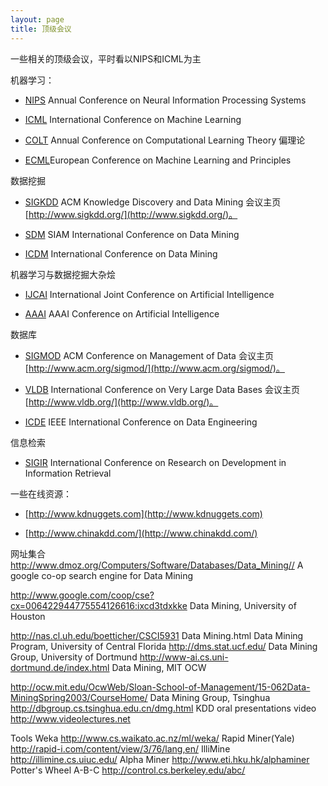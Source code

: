 ```yaml
---
layout: page
title: 顶级会议 
---
```



一些相关的顶级会议，平时看以NIPS和ICML为主

机器学习：

* [NIPS](http://dblp.uni-trier.de/db/conf/nips/) Annual Conference on Neural Information Processing Systems

* [ICML](http://dblp.uni-trier.de/db/conf/icml/) International Conference on Machine Learning

* [COLT](http://dblp.uni-trier.de/db/conf/colt/) Annual Conference on Computational Learning Theory 偏理论

* [ECML](http://dblp.uni-trier.de/db/conf/ecml/)European Conference on Machine Learning and Principles 


数据挖掘

* [SIGKDD](http://dblp.uni-trier.de/db/conf/kdd/) ACM Knowledge Discovery and Data Mining 
会议主页[http://www.sigkdd.org/](http://www.sigkdd.org/)。

* [SDM](http://dblp.uni-trier.de/db/conf/sdm/) SIAM International Conference on Data Mining

* [ICDM](http://dblp.uni-trier.de/db/conf/icdm/)  International Conference on Data Mining

机器学习与数据挖掘大杂烩

* [IJCAI](http://dblp.uni-trier.de/db/conf/ijcai/) International Joint Conference on Artificial Intelligence

* [AAAI](http://dblp.uni-trier.de/db/conf/aaai/) AAAI Conference on Artificial Intelligence


数据库

* [SIGMOD](http://dblp.uni-trier.de/db/conf/sigmod/) ACM Conference on Management of Data
会议主页[http://www.acm.org/sigmod/](http://www.acm.org/sigmod/)。

* [VLDB](http://dblp.uni-trier.de/db/conf/vldb/) International Conference on Very Large Data Bases
会议主页[http://www.vldb.org/](http://www.vldb.org/)。

* [ICDE](http://dblp.uni-trier.de/db/conf/icde/) IEEE International Conference on Data Engineering

信息检索

* [SIGIR](http://dblp.uni-trier.de/db/conf/sigir/) International Conference on Research on Development in Information Retrieval


一些在线资源：

* [http://www.kdnuggets.com](http://www.kdnuggets.com)

* [http://www.chinakdd.com/](http://www.chinakdd.com/)


网址集合 http://www.dmoz.org/Computers/Software/Databases/Data_Mining//
A google co-op search engine for Data Mining

http://www.google.com/coop/cse?cx=006422944775554126616:ixcd3tdxkke
Data Mining, University of Houston

http://nas.cl.uh.edu/boetticher/CSCI5931 Data Mining.html
Data Mining Program, University of Central Florida http://dms.stat.ucf.edu/
Data Mining Group, University of Dortmund http://www-ai.cs.uni-dortmund.de/index.html
Data Mining, MIT OCW

http://ocw.mit.edu/OcwWeb/Sloan-School-of-Management/15-062Data-MiningSpring2003/CourseHome/
Data Mining Group, Tsinghua http://dbgroup.cs.tsinghua.edu.cn/dmg.html
KDD oral presentations video http://www.videolectures.net

Tools
Weka http://www.cs.waikato.ac.nz/ml/weka/
Rapid Miner(Yale) http://rapid-i.com/content/view/3/76/lang,en/
IlliMine http://illimine.cs.uiuc.edu/ 
Alpha Miner http://www.eti.hku.hk/alphaminer
Potter's Wheel A-B-C http://control.cs.berkeley.edu/abc/
